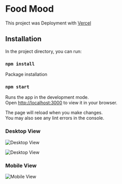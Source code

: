 # Food Mood

This project was Deployment with [Vercel](https://foodmod.vercel.app/)

## Installation

In the project directory, you can run:

### `npm install`

Package installation

### `npm start`

Runs the app in the development mode.\
Open [http://localhost:3000](http://localhost:3000) to view it in your browser.

The page will reload when you make changes.\
You may also see any lint errors in the console.

### Desktop View
![Desktop View](https://github.com/alfiarisandi/cmlabs-frontend-fulltime-test/blob/main/ssDesktop.png)

![Desktop View](https://github.com/alfiarisandi/cmlabs-frontend-fulltime-test/blob/main/ssDesktop2.png)

### Mobile View
![Mobile View](https://github.com/alfiarisandi/cmlabs-frontend-fulltime-test/blob/main/ssMobile.png)
